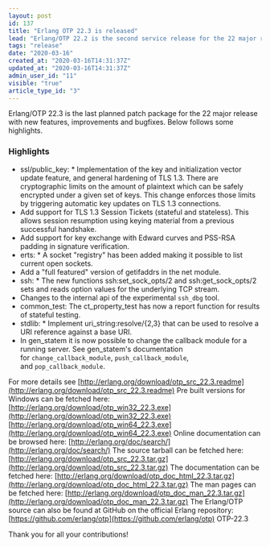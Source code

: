```yaml
---
layout: post
id: 137
title: "Erlang OTP 22.3 is released"
lead: "Erlang/OTP 22.2 is the second service release for the 22 major release with mostly bugfixes and improvements"
tags: "release"
date: "2020-03-16"
created_at: "2020-03-16T14:31:37Z"
updated_at: "2020-03-16T14:31:37Z"
admin_user_id: "11"
visible: "true"
article_type_id: "3"
---
```


Erlang/OTP 22.3 is the last planned patch package for the 22 major release with new features, improvements and bugfixes. Below follows some highlights.

### Highlights
* ssl/public_key: * Implementation of the key and initialization vector
 update feature, and general hardening of TLS 1.3.
 There are cryptographic limits on the amount of
 plaintext which can be safely encrypted under a given set of keys.
 This change enforces those limits by triggering
 automatic key updates on TLS 1.3 connections.
* Add support for TLS 1.3 Session Tickets (stateful and
 stateless). This allows session resumption using keying
 material from a previous successful handshake.
* Add support for key exchange with Edward curves and
 PSS-RSA padding in signature verification.
* erts: * A socket "registry" has been added making it possible to list current open sockets.
* Add a "full featured" version of getifaddrs in the net module.
* ssh: * The new functions ssh:set_sock_opts/2 and ssh:get_sock_opts/2 sets and reads option values for
 the underlying TCP stream.
* Changes to the internal api of the experimental `ssh_dbg` tool.
* common_test: The ct_property_test has now a report function for
 results of stateful testing.
* stdlib: * Implement uri_string:resolve/{2,3} that can be used to
 resolve a URI reference against a base URI.
* In gen_statem it is now possible to change the callback
 module for a running server. See gen_statem's
 documentation for `change_callback_module`,
`push_callback_module`, and `pop_callback_module`.

For more details see
[http://erlang.org/download/otp_src_22.3.readme](http://erlang.org/download/otp_src_22.3.readme)
 Pre built versions for Windows can be fetched here:
[http://erlang.org/download/otp_win32_22.3.exe](http://erlang.org/download/otp_win32_22.3.exe)
[http://erlang.org/download/otp_win64_22.3.exe](http://erlang.org/download/otp_win64_22.3.exe)
 Online documentation can be browsed here:
[http://erlang.org/doc/search/](http://erlang.org/doc/search/)
 The source tarball can be fetched here:
[http://erlang.org/download/otp_src_22.3.tar.gz](http://erlang.org/download/otp_src_22.3.tar.gz)
 The documentation can be fetched here:
[http://erlang.org/download/otp_doc_html_22.3.tar.gz](http://erlang.org/download/otp_doc_html_22.3.tar.gz)
 The man pages can be fetched here:
[http://erlang.org/download/otp_doc_man_22.3.tar.gz](http://erlang.org/download/otp_doc_man_22.3.tar.gz)
 The Erlang/OTP source can also be found at GitHub on the official Erlang repository:
[https://github.com/erlang/otp](https://github.com/erlang/otp)
 OTP-22.3

Thank you for all your contributions!

